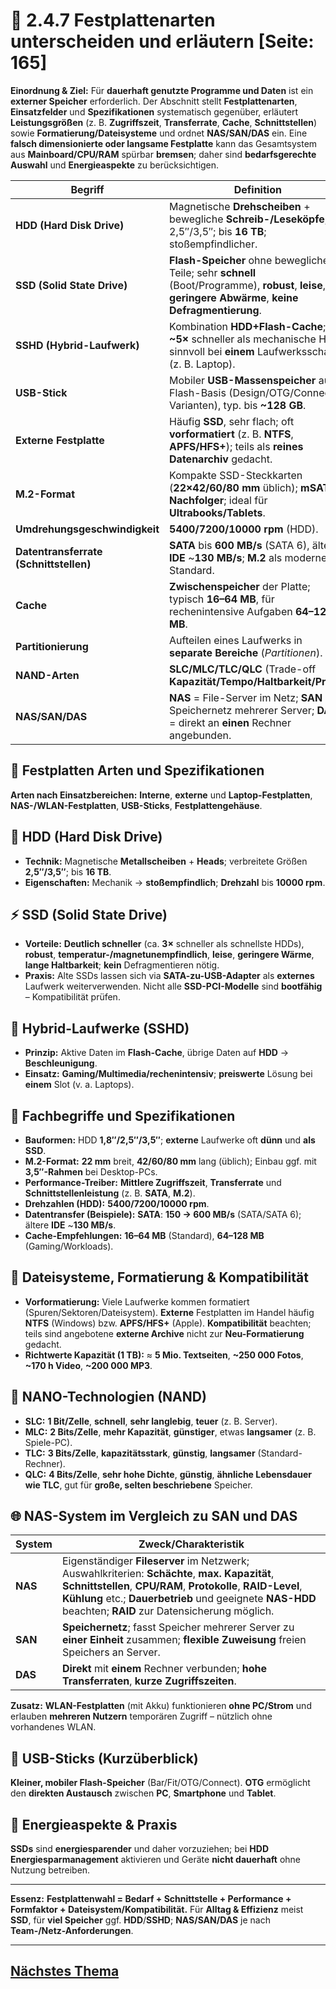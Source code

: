# 💽 2.4.7 Festplattenarten unterscheiden und erläutern [Seite: 165]

**Einordnung & Ziel:** Für **dauerhaft genutzte Programme und Daten** ist ein **externer Speicher** erforderlich. Der Abschnitt stellt **Festplattenarten**, **Einsatzfelder** und **Spezifikationen** systematisch gegenüber, erläutert **Leistungsgrößen** (z. B. **Zugriffszeit**, **Transferrate**, **Cache**, **Schnittstellen**) sowie **Formatierung/Dateisysteme** und ordnet **NAS/SAN/DAS** ein. Eine **falsch dimensionierte oder langsame Festplatte** kann das Gesamtsystem aus **Mainboard/CPU/RAM** spürbar **bremsen**; daher sind **bedarfsgerechte Auswahl** und **Energieaspekte** zu berücksichtigen. 

| Begriff                                | Definition                                                                                                                                              |
| -------------------------------------- | ------------------------------------------------------------------------------------------------------------------------------------------------------- |
| **HDD (Hard Disk Drive)**              | Magnetische **Drehscheiben** + bewegliche **Schreib-/Leseköpfe**; 2,5″/3,5″; bis **16 TB**; stoßempfindlicher.                                          |
| **SSD (Solid State Drive)**            | **Flash-Speicher** ohne bewegliche Teile; sehr **schnell** (Boot/Programme), **robust**, **leise**, **geringere Abwärme**, **keine Defragmentierung**.  |
| **SSHD (Hybrid-Laufwerk)**             | Kombination **HDD+Flash-Cache**; bis **~5×** schneller als mechanische HDD; sinnvoll bei **einem** Laufwerksschacht (z. B. Laptop).                     |
| **USB-Stick**                          | Mobiler **USB-Massenspeicher** auf Flash-Basis (Design/OTG/Connect-Varianten), typ. bis **~128 GB**.                                                    |
| **Externe Festplatte**                 | Häufig **SSD**, sehr flach; oft **vorformatiert** (z. B. **NTFS**, **APFS/HFS+**); teils als **reines Datenarchiv** gedacht.                            |
| **M.2-Format**                         | Kompakte SSD-Steckkarten (**22×42/60/80 mm** üblich); **mSATA-Nachfolger**; ideal für **Ultrabooks/Tablets**.                                           |
| **Umdrehungsgeschwindigkeit**          | **5400/7200/10000 rpm** (HDD).                                                                                                                          |
| **Datentransferrate (Schnittstellen)** | **SATA** bis **600 MB/s** (SATA 6), älter: **IDE** ~**130 MB/s**; **M.2** als moderner Standard.                                                        |
| **Cache**                              | **Zwischenspeicher** der Platte; typisch **16–64 MB**, für rechenintensive Aufgaben **64–128 MB**.                                                      |
| **Partitionierung**                    | Aufteilen eines Laufwerks in **separate Bereiche** (*Partitionen*).                                                                                     |
| **NAND-Arten**                         | **SLC/MLC/TLC/QLC** (Trade-off **Kapazität/Tempo/Haltbarkeit/Preis**).                                                                                  |
| **NAS/SAN/DAS**                        | **NAS** = File-Server im Netz; **SAN** = Speichernetz mehrerer Server; **DAS** = direkt an **einen** Rechner angebunden.                                |

## 🔎 Festplatten Arten und Spezifikationen

**Arten nach Einsatzbereichen:** **Interne**, **externe** und **Laptop-Festplatten**, **NAS-/WLAN-Festplatten**, **USB-Sticks**, **Festplattengehäuse**. 

## 🧱 HDD (Hard Disk Drive)

* **Technik:** Magnetische **Metallscheiben** + **Heads**; verbreitete Größen **2,5″/3,5″**; bis **16 TB**.
* **Eigenschaften:** Mechanik → **stoßempfindlich**; **Drehzahl** bis **10000 rpm**. 

## ⚡ SSD (Solid State Drive)

* **Vorteile:** **Deutlich schneller** (ca. **3×** schneller als schnellste HDDs), **robust**, **temperatur-/magnetunempfindlich**, **leise**, **geringere Wärme**, **lange Haltbarkeit**; **kein** Defragmentieren nötig.
* **Praxis:** Alte SSDs lassen sich via **SATA-zu-USB-Adapter** als **externes** Laufwerk weiterverwenden. Nicht alle **SSD-PCI-Modelle** sind **bootfähig** – Kompatibilität prüfen. 

## 🔀 Hybrid-Laufwerke (SSHD)

* **Prinzip:** Aktive Daten im **Flash-Cache**, übrige Daten auf **HDD** → **Beschleunigung**.
* **Einsatz:** **Gaming/Multimedia/rechenintensiv**; **preiswerte** Lösung bei **einem** Slot (v. a. Laptops). 

## 🧰 Fachbegriffe und Spezifikationen

* **Bauformen:** HDD **1,8″/2,5″/3,5″**; **externe** Laufwerke oft **dünn** und **als SSD**. 
* **M.2-Format:** **22 mm** breit, **42/60/80 mm** lang (üblich); Einbau ggf. mit **3,5″-Rahmen** bei Desktop-PCs. 
* **Performance-Treiber:** **Mittlere Zugriffszeit**, **Transferrate** und **Schnittstellenleistung** (z. B. **SATA**, **M.2**). 
* **Drehzahlen (HDD):** **5400/7200/10000 rpm**. 
* **Datentransfer (Beispiele):** **SATA**: **150 → 600 MB/s** (SATA/SATA 6); ältere **IDE** ~**130 MB/s**. 
* **Cache-Empfehlungen:** **16–64 MB** (Standard), **64–128 MB** (Gaming/Workloads). 

## 🧭 Dateisysteme, Formatierung & Kompatibilität

* **Vorformatierung:** Viele Laufwerke kommen formatiert (Spuren/Sektoren/Dateisystem). **Externe** Festplatten im Handel häufig **NTFS** (Windows) bzw. **APFS/HFS+** (Apple). **Kompatibilität** beachten; teils sind angebotene **externe Archive** nicht zur **Neu-Formatierung** gedacht. 
* **Richtwerte Kapazität (1 TB):** ≈ **5 Mio. Textseiten**, **~250 000 Fotos**, **~170 h Video**, **~200 000 MP3**. 

## 🧪 NANO-Technologien (NAND)

* **SLC:** **1 Bit/Zelle**, **schnell**, **sehr langlebig**, **teuer** (z. B. Server).
* **MLC:** **2 Bits/Zelle**, **mehr Kapazität**, **günstiger**, etwas **langsamer** (z. B. Spiele-PC).
* **TLC:** **3 Bits/Zelle**, **kapazitätsstark**, **günstig**, **langsamer** (Standard-Rechner).
* **QLC:** **4 Bits/Zelle**, **sehr hohe Dichte**, **günstig**, **ähnliche Lebensdauer wie TLC**, gut für **große, selten beschriebene** Speicher. 

## 🌐 NAS-System im Vergleich zu SAN und DAS

| System  | Zweck/Charakteristik                                                                                                                                                                                                                                                         |
| ------- | ---------------------------------------------------------------------------------------------------------------------------------------------------------------------------------------------------------------------------------------------------------------------------- |
| **NAS** | Eigenständiger **Fileserver** im Netzwerk; Auswahlkriterien: **Schächte**, **max. Kapazität**, **Schnittstellen**, **CPU/RAM**, **Protokolle**, **RAID-Level**, **Kühlung** etc.; **Dauerbetrieb** und geeignete **NAS-HDD** beachten; **RAID** zur Datensicherung möglich.  |
| **SAN** | **Speichernetz**; fasst Speicher mehrerer Server zu **einer Einheit** zusammen; **flexible Zuweisung** freien Speichers an Server.                                                                                                                                           |
| **DAS** | **Direkt** mit **einem** Rechner verbunden; **hohe Transferraten**, **kurze Zugriffszeiten**.                                                                                                                                                                                |

**Zusatz:** **WLAN-Festplatten** (mit Akku) funktionieren **ohne PC/Strom** und erlauben **mehreren Nutzern** temporären Zugriff – nützlich ohne vorhandenes WLAN. 

## 🧵 USB-Sticks (Kurzüberblick)

**Kleiner, mobiler Flash-Speicher** (Bar/Fit/OTG/Connect). **OTG** ermöglicht den **direkten Austausch** zwischen **PC**, **Smartphone** und **Tablet**. 

## 🌱 Energieaspekte & Praxis

**SSDs** sind **energiesparender** und daher vorzuziehen; bei **HDD** **Energiesparmanagement** aktivieren und Geräte **nicht dauerhaft** ohne Nutzung betreiben. 

---

**Essenz:** **Festplattenwahl = Bedarf + Schnittstelle + Performance + Formfaktor + Dateisystem/Kompatibilität.** Für **Alltag & Effizienz** meist **SSD**, für **viel Speicher** ggf. **HDD**/**SSHD**; **NAS/SAN/DAS** je nach **Team-/Netz-Anforderungen**.


---

## [Nächstes Thema](./2.4.8_Tastaturen_unterscheiden_und_praesentieren.md)